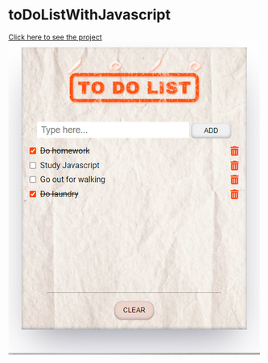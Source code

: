 # toDoListWithJavascript
[Click here to see the project]( https://mehmetcakir1.github.io/toDoListWithJavascript/)
<br>
![](https://github.com/MehmetCakir1/toDoListWithJavascript/blob/main/toDoList.png)
